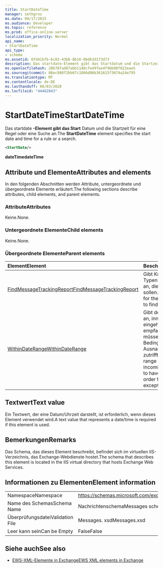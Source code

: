 ```yaml
---
title: StartDateTime
manager: sethgros
ms.date: 09/17/2015
ms.audience: Developer
ms.topic: reference
ms.prod: office-online-server
localization_priority: Normal
api_name:
- StartDateTime
api_type:
- schema
ms.assetid: 6fd41b7b-6c83-43b6-8b16-0bdb3d173d73
description: Das startdate-Element gibt das Startdatum und die Startzeit für eine Regel oder eine Suche an.
ms.openlocfilehash: 28b78fad87abb1148cfe49fee4f9bb98f822eae5
ms.sourcegitcommit: 88ec988f2bb67c1866d06b361615f3674a24e795
ms.translationtype: MT
ms.contentlocale: de-DE
ms.lasthandoff: 06/03/2020
ms.locfileid: "44462843"
---
```

# <a name="startdatetime"></a><span data-ttu-id="ebf6c-103">StartDateTime</span><span class="sxs-lookup"><span data-stu-id="ebf6c-103">StartDateTime</span></span>

<span data-ttu-id="ebf6c-104">Das startdate **-Element gibt das Start** Datum und die Startzeit für eine Regel oder eine Suche an.</span><span class="sxs-lookup"><span data-stu-id="ebf6c-104">The **StartDateTime** element specifies the start date and time for a rule or a search.</span></span> 
  
```XML
<StartDate/>
```

<span data-ttu-id="ebf6c-105">**dateTime**</span><span class="sxs-lookup"><span data-stu-id="ebf6c-105">**dateTime**</span></span>

## <a name="attributes-and-elements"></a><span data-ttu-id="ebf6c-106">Attribute und Elemente</span><span class="sxs-lookup"><span data-stu-id="ebf6c-106">Attributes and elements</span></span>

<span data-ttu-id="ebf6c-107">In den folgenden Abschnitten werden Attribute, untergeordnete und übergeordnete Elemente erläutert.</span><span class="sxs-lookup"><span data-stu-id="ebf6c-107">The following sections describe attributes, child elements, and parent elements.</span></span>
  
### <a name="attributes"></a><span data-ttu-id="ebf6c-108">Attribute</span><span class="sxs-lookup"><span data-stu-id="ebf6c-108">Attributes</span></span>

<span data-ttu-id="ebf6c-109">Keine.</span><span class="sxs-lookup"><span data-stu-id="ebf6c-109">None.</span></span>
  
### <a name="child-elements"></a><span data-ttu-id="ebf6c-110">Untergeordnete Elemente</span><span class="sxs-lookup"><span data-stu-id="ebf6c-110">Child elements</span></span>

<span data-ttu-id="ebf6c-111">Keine.</span><span class="sxs-lookup"><span data-stu-id="ebf6c-111">None.</span></span>
  
### <a name="parent-elements"></a><span data-ttu-id="ebf6c-112">Übergeordnete Elemente</span><span class="sxs-lookup"><span data-stu-id="ebf6c-112">Parent elements</span></span>

|<span data-ttu-id="ebf6c-113">**Element**</span><span class="sxs-lookup"><span data-stu-id="ebf6c-113">**Element**</span></span>|<span data-ttu-id="ebf6c-114">**Beschreibung**</span><span class="sxs-lookup"><span data-stu-id="ebf6c-114">**Description**</span></span>|
|:-----|:-----|
|[<span data-ttu-id="ebf6c-115">FindMessageTrackingReport</span><span class="sxs-lookup"><span data-stu-id="ebf6c-115">FindMessageTrackingReport</span></span>](findmessagetrackingreport.md) <br/> |<span data-ttu-id="ebf6c-116">Gibt Kriterien für die Typen von Nachrichten an, die gesucht werden sollen.</span><span class="sxs-lookup"><span data-stu-id="ebf6c-116">Specifies criteria for the types of messages to find.</span></span>  <br/> |
|[<span data-ttu-id="ebf6c-117">WithinDateRange</span><span class="sxs-lookup"><span data-stu-id="ebf6c-117">WithinDateRange</span></span>](withindaterange.md) <br/> |<span data-ttu-id="ebf6c-118">Gibt den Datumsbereich an, innerhalb dessen eingehende Nachrichten empfangen werden müssen, damit die Bedingung oder Ausnahme zutrifft.</span><span class="sxs-lookup"><span data-stu-id="ebf6c-118">Specifies the date range within which incoming messages have to have been received in order for the condition or exception to apply.</span></span>  <br/> |
   
## <a name="text-value"></a><span data-ttu-id="ebf6c-119">Textwert</span><span class="sxs-lookup"><span data-stu-id="ebf6c-119">Text value</span></span>

 <span data-ttu-id="ebf6c-120">Ein Textwert, der eine Datum/Uhrzeit darstellt, ist erforderlich, wenn dieses Element verwendet wird.</span><span class="sxs-lookup"><span data-stu-id="ebf6c-120">A text value that represents a date/time is required if this element is used.</span></span> 
  
## <a name="remarks"></a><span data-ttu-id="ebf6c-121">Bemerkungen</span><span class="sxs-lookup"><span data-stu-id="ebf6c-121">Remarks</span></span>

<span data-ttu-id="ebf6c-122">Das Schema, das dieses Element beschreibt, befindet sich im virtuellen IIS-Verzeichnis, das Exchange-Webdienste hostet.</span><span class="sxs-lookup"><span data-stu-id="ebf6c-122">The schema that describes this element is located in the IIS virtual directory that hosts Exchange Web Services.</span></span>
  
## <a name="element-information"></a><span data-ttu-id="ebf6c-123">Informationen zu Elementen</span><span class="sxs-lookup"><span data-stu-id="ebf6c-123">Element information</span></span>

|||
|:-----|:-----|
|<span data-ttu-id="ebf6c-124">Namespace</span><span class="sxs-lookup"><span data-stu-id="ebf6c-124">Namespace</span></span>  <br/> |https://schemas.microsoft.com/exchange/services/2006/messages  <br/> |
|<span data-ttu-id="ebf6c-125">Name des Schemas</span><span class="sxs-lookup"><span data-stu-id="ebf6c-125">Schema Name</span></span>  <br/> |<span data-ttu-id="ebf6c-126">Nachrichtenschema</span><span class="sxs-lookup"><span data-stu-id="ebf6c-126">Messages schema</span></span>  <br/> |
|<span data-ttu-id="ebf6c-127">Überprüfungsdatei</span><span class="sxs-lookup"><span data-stu-id="ebf6c-127">Validation File</span></span>  <br/> |<span data-ttu-id="ebf6c-128">Messages. xsd</span><span class="sxs-lookup"><span data-stu-id="ebf6c-128">Messages.xsd</span></span>  <br/> |
|<span data-ttu-id="ebf6c-129">Leer kann sein</span><span class="sxs-lookup"><span data-stu-id="ebf6c-129">Can be Empty</span></span>  <br/> |<span data-ttu-id="ebf6c-130">False</span><span class="sxs-lookup"><span data-stu-id="ebf6c-130">False</span></span>  <br/> |
   
## <a name="see-also"></a><span data-ttu-id="ebf6c-131">Siehe auch</span><span class="sxs-lookup"><span data-stu-id="ebf6c-131">See also</span></span>

- [<span data-ttu-id="ebf6c-132">EWS-XML-Elemente in Exchange</span><span class="sxs-lookup"><span data-stu-id="ebf6c-132">EWS XML elements in Exchange</span></span>](ews-xml-elements-in-exchange.md)

